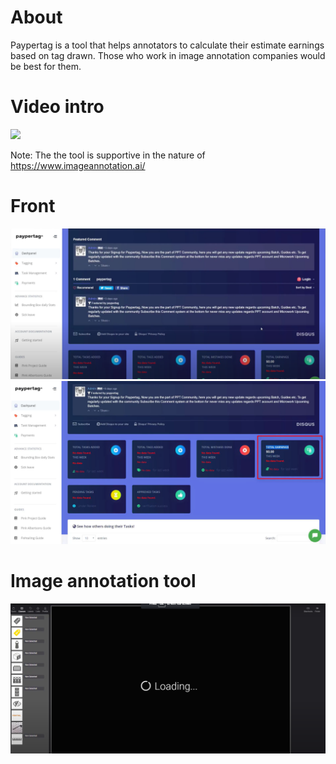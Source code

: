 # About
Paypertag is a tool that helps annotators to calculate their estimate earnings based on tag drawn. Those who work in image annotation companies would be best for them.
# Video intro
[<img src="https://img.youtube.com/vi/cRXCEtvbYCM/maxresdefault.jpg" width="50%">](https://youtu.be/cRXCEtvbYCM)

Note: The the tool is supportive in the nature of https://www.imageannotation.ai/
# Front
![Front view](images/1.png)
![Front view](images/2.png)
# Image annotation tool 
![Front view](images/3.png)
